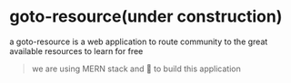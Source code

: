 # goto-resource(under construction)
a goto-resource is a web application to route community to the great available resources to learn for free

> we are using MERN stack and 💜 to build this application
